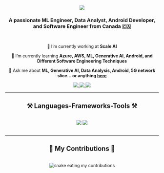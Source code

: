 <h1 align="center">
    <img src="https://readme-typing-svg.herokuapp.com/?font=Righteous&size=35&center=true&vCenter=true&width=500&height=70&duration=4000&lines=Hi+There!+👋;+I'm+Md+Sajid Khan!;" />
</h1>

<h3 align="center">A passionate ML Engineer, Data Analyst, Android Developer, and Software Engineer from Canada 🇨🇦</h3>

<br/>

<div align="center">
 
 🔭 I’m currently working at **Scale AI**
 
 🌱 I’m currently learning **Azure, AWS, ML, Generative AI, Android, and Different Software Engineering Techniques**

💬 Ask me about **ML, Generative AI, Data Analysis, Android, 5G network slice... or anything [here](https://github.com/sajidkhan2067/sajidkhan2067/issues)**

 </div>
 
<div align="center">
  <a href="https://linkedin.com/in/md-sajid-khan-7a193654/" target="_blank">
    <img src="https://img.shields.io/badge/LinkedIn-0077B5?style=for-the-badge&logo=linkedin&logoColor=white" target="_blank" />
  </a>
   <a href="https://leetcode.com/sajidkhan382067/" target="_blank">
    <img src="https://img.shields.io/badge/leetcode-ffffff?style=for-the-badge&logo=leetcode&logoColor=yellow" target="_blank" />
  </a>
  <a href="mailto:sajidkhan382067@gmail.com">
    <img src="https://img.shields.io/badge/Gmail-333333?style=for-the-badge&logo=gmail&logoColor=red" />
  </a>
</div>

 <hr/>
 
<h2 align="center">⚒️ Languages-Frameworks-Tools ⚒️</h2>
<br/>
<div align="center">
    <img src="https://skillicons.dev/icons?i=azure,aws,github,git" />
    <img src="https://skillicons.dev/icons?i=python,java,kotlin,mysql,flask" /><br>
</div>

<br/>
<hr/>

<div align="center">
  <h2>🐍 My Contributions 🐍</h2>
  <br>
  <img alt="snake eating my contributions" src="https://raw.githubusercontent.com/sajidkhan2067/sajidkhan2067/output/github-contribution-grid-snake.svg" />
  
  <br/><br/><br/>
</div>

<br/>
